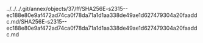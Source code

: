 ../../../.git/annex/objects/37/ff/SHA256E-s2315--ec188e80e9af472ad74ca0f78da71a1d1aa338de49ae1d627479304a20faaddc.md/SHA256E-s2315--ec188e80e9af472ad74ca0f78da71a1d1aa338de49ae1d627479304a20faaddc.md